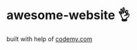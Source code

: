 # awesome-website :ok_hand:                                                                                                                                                                                                                                                                                                                 
built with help of <a href="http://johnelder.com/">codemy.com</a>
